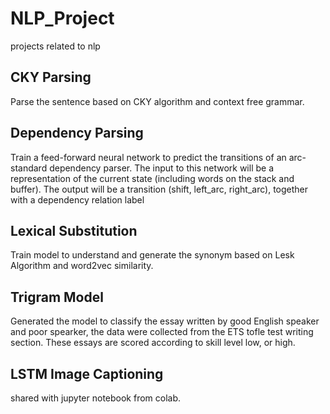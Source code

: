 # NLP_Project
projects related to nlp


## CKY Parsing
Parse the sentence based on CKY algorithm and context free grammar.

## Dependency Parsing
Train a feed-forward neural network to predict the transitions of an arc-standard dependency parser. The input to this network will be a representation of the current state (including words on the stack and buffer). The output will be a transition (shift, left_arc, right_arc), together with a dependency relation label

## Lexical Substitution
Train model to understand and generate the synonym based on Lesk Algorithm and word2vec similarity.

## Trigram Model
Generated the model to classify the essay written by good English speaker and poor spearker, the data were collected from the ETS tofle test writing section. These essays are scored according to skill level low, or high.

## LSTM Image Captioning
shared with jupyter notebook from colab. 
